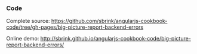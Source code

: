 ### Code

Complete source:
<https://github.com/sbrink/angularjs-cookbook-code/tree/gh-pages/big-picture-report-backend-errors>

Online demo:
<http://sbrink.github.io/angularjs-cookbook-code/big-picture-report-backend-errors/>
